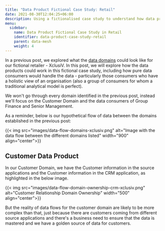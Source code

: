 ```yaml
---
title: "Data Product Fictional Case Study: Retail"
date: 2021-08-30T12:04:25+06:00
description: Using a fictionalised case study to understand how data products could work in practice
menu:
  sidebar:
    name: Data Product Fictional Case Study in Retail
    identifier: data-product-case-study-retail
    parent: data-mesh
    weight: 4
---
```


In a previous post, we explored what the [data domains](../data-domain-case-study-retail/) could look like for our fictional retailer - XclusiV. In this post, we will explore how the data products could work in this fictional case study, including how pure data consumers would handle the data - particularly those consumers who have a holistic view of an organisation (also a group of consumers for whom a traditional analytical model is perfect). 

We won't go through every domain identified in the previous post, instead we'll focus on the Customer Domain and the data consumers of Group Finance and Senior Management. 

As a reminder, below is our hypothetical flow of data between the domains established in the previous post:

{{< img src="images/data-flow-domains-xclusiv.png" alt="Image with the data flow between the different domains listed" width="900" align="center">}}

## Customer Data Product

In our Customer Domain, we have the Customer information in the source applications and the Customer information in the CRM application, as highlighted in the below image.

{{< img src="images/data-flow-domain-ownership-crm-xclusiv.png" alt="Customer Relationship Domain Ownership" width="500" align="center">}}

But the reality of data flows for the customer domain are likely to be more complex than that, just because there are customers coming from different source applications and there's a business need to ensure that the data is mastered and we have a golden source of data for customers.


